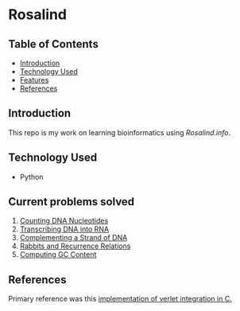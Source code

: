 # Rosalind

## Table of Contents
* [Introduction](#introduction)
* [Technology Used](#technology-used)
* [Features](#features)
* [References](#references)

## Introduction

This repo is my work on learning bioinformatics using *Rosalind.info*.

## Technology Used
* Python

## Current problems solved
1. [Counting DNA Nucleotides](https://rosalind.info/problems/dna/)
2. [Transcribing DNA into RNA](https://rosalind.info/problems/rna/)
3. [Complementing a Strand of DNA](https://rosalind.info/problems/revc/)
4. [Rabbits and Recurrence Relations](https://rosalind.info/problems/fib/)
5. [Computing GC Content](https://rosalind.info/problems/gc/)

## References
Primary reference was this [implementation of verlet integration in C.](https://rosalind.info/about/)

